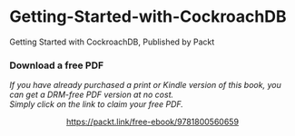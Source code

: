 # Getting-Started-with-CockroachDB
Getting Started with CockroachDB, Published by Packt
### Download a free PDF

 <i>If you have already purchased a print or Kindle version of this book, you can get a DRM-free PDF version at no cost.<br>Simply click on the link to claim your free PDF.</i>
<p align="center"> <a href="https://packt.link/free-ebook/9781800560659">https://packt.link/free-ebook/9781800560659 </a> </p>